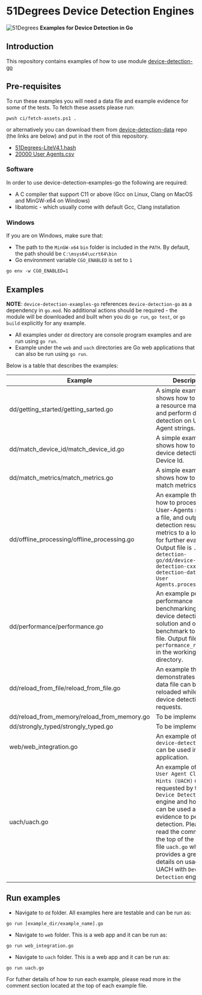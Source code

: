 # 51Degrees Device Detection Engines

![51Degrees](https://51degrees.com/DesktopModules/FiftyOne/Distributor/Logo.ashx?utm_source=github&utm_medium=repository&utm_content=readme_main&utm_campaign=go-open-source "Data rewards the curious") **Examples for Device Detection in Go**

## Introduction

This repository contains examples of how to use module [device-detection-go](https://github.com/51degrees/device-detection-go)

## Pre-requisites
To run these examples you will need a data file and example evidence for some of the tests.  To fetch these assets please run:

```
pwsh ci/fetch-assets.ps1 .
```

or alternatively you can download them from [device-detection-data](https://github.com/51Degrees/device-detection-data) repo (the links are below) and put in the root of this repository. 

- [51Degrees-LiteV4.1.hash](https://github.com/51Degrees/device-detection-data/blob/main/51Degrees-LiteV4.1.hash)
- [20000 User Agents.csv](https://github.com/51Degrees/device-detection-data/blob/main/20000%20User%20Agents.csv)

### Software

In order to use device-detection-examples-go the following are required:
- A C compiler that support C11 or above (Gcc on Linux, Clang on MacOS and MinGW-x64 on Windows)
- libatomic - which usually come with default Gcc, Clang installation

### Windows

If you are on Windows, make sure that:
- The path to the `MinGW-x64` `bin` folder is included in the `PATH`. By default, the path should be `C:\msys64\ucrt64\bin`
- Go environment variable `CGO_ENABLED` is set to `1` 
```
go env -w CGO_ENABLED=1
```

## Examples

**NOTE**: `device-detection-examples-go` references `device-detection-go` as a dependency in `go.mod`.  No additional actions should be required - the module will be downloaded and built when you do `go run`, `go test`, or `go build` explicitly for any example.  

- All examples under `dd` directory are console program examples and are run using `go run`.
- Example under the `web` and `uach` directories are Go web applications that can also be run using `go run`.

Below is a table that describes the examples:

|Example|Description|
|-------|-----------|
|dd/getting_started/getting_sarted.go|A simple example that shows how to initialize a resource manager and perform device detection on User-Agent strings.|
|dd/match_device_id/match_device_id.go|A simple example that shows how to perform device detection using Device Id.|
|dd/match_metrics/match_metrics.go|A simple example that shows how to access match metrics.|
|dd/offline_processing/offline_processing.go|An example that shows how to process through User-Agents stored in a file, and output detection results and metrics to a local file for further evaluation. Output file is `./device-detection-go/dd/device-detection-cxx/device-detection-data/20000 User Agents.processed.csv`|
|dd/performance/performance.go|An example perform performance benchmarking of our device detection solution and output the benchmark to a report file. Output file is `performance_report.log` in the working directory.|
|dd/reload_from_file/reload_from_file.go|An example that demonstrates how a data file can be reloaded while serving device detection requests.|
|dd/reload_from_memory/reload_from_memory.go|To be implemented|
|dd/strongly_typed/strongly_typed.go|To be implemented|
|web/web_integration.go|An example of how `device-detection-go` can be used in a web application.|
|uach/uach.go|An example of how `User Agent Client Hints (UACH)` can be requested by the `Device Detection` engine and how they can be used as evidence to perform a detection. Please also read the comment at the top of the example file `uach.go` which also provides a greater details on usage of UACH with `Device Detection` engine.|

## Run examples

- Navigate to `dd` folder. All examples here are testable and can be run as:
```
go run [example_dir/example_name].go
```
- Navigate to `web` folder. This is a web app and it can be run as:
```
go run web_integration.go
```
- Navigate to `uach` folder. This is a web app and it can be run as:
```
go run uach.go
```

For futher details of how to run each example, please read more in the comment section located at the top of each example file.